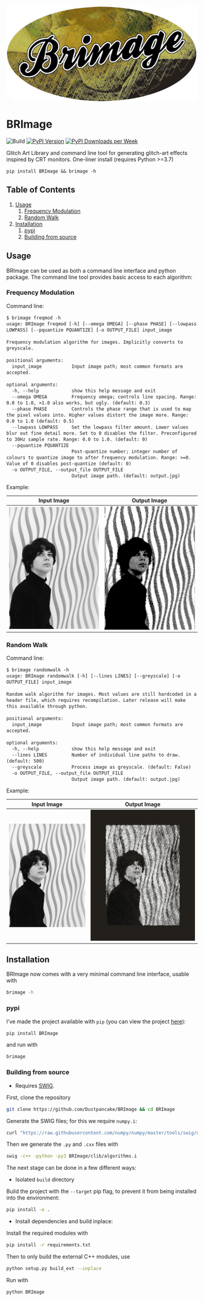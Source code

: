 ![](https://github.com/Dustpancake/BRImage/blob/master/banner-image.jpg)

# BRImage
![Build](https://github.com/dustpancake/BRImage/workflows/Build/badge.svg)
[![PyPI Version](https://img.shields.io/pypi/v/brimage.svg)](https://pypi.python.org/pypi/BRImage/)
[![PyPI Downloads per Week](https://img.shields.io/pypi/dw/brimage.svg)](https://pypi.python.org/pypi/BRImage/)

Glitch Art Library and command line tool for generating glitch-art effects inspired by CRT monitors.
One-liner install (requires Python >=3.7)
```
pip install BRImage && brimage -h
```

<!--BEGIN TOC-->
## Table of Contents
1. [Usage](#toc-sub-tag-0)
	1. [Frequency Modulation](#toc-sub-tag-1)
	2. [Random Walk](#toc-sub-tag-2)
2. [Installation](#toc-sub-tag-3)
	1. [pypi](#toc-sub-tag-4)
	2. [Building from source](#toc-sub-tag-5)
<!--END TOC-->

## Usage <a name="toc-sub-tag-0"></a>
BRImage can be used as both a command line interface and python package. The command line tool provides basic access to each algorithm:

### Frequency Modulation <a name="toc-sub-tag-1"></a>
Command line:
```
$ brimage freqmod -h
usage: BRImage freqmod [-h] [--omega OMEGA] [--phase PHASE] [--lowpass LOWPASS] [--pquantize PQUANTIZE] [-o OUTPUT_FILE] input_image

Frequency modulation algorithm for images. Implicitly converts to greyscale.

positional arguments:
  input_image           Input image path; most common formats are accepted.

optional arguments:
  -h, --help            show this help message and exit
  --omega OMEGA         Frequency omega; controls line spacing. Range: 0.0 to 1.0, >1.0 also works, but ugly. (default: 0.3)
  --phase PHASE         Controls the phase range that is used to map the pixel values into. Higher values distort the image more. Range: 0.0 to 1.0 (default: 0.5)
  --lowpass LOWPASS     Set the lowpass filter amount. Lower values blur out fine detail more. Set to 0 disables the filter. Preconfigured to 30Hz sample rate. Range: 0.0 to 1.0. (default: 0)
  --pquantize PQUANTIZE
                        Post-quantize number; integer number of colours to quantize image to after frequency modulation. Range: >=0. Value of 0 disables post-quantize (default: 0)
  -o OUTPUT_FILE, --output_file OUTPUT_FILE
                        Output image path. (default: output.jpg)
```
Example:

Input Image            |  Output Image
:-------------------------:|:-------------------------:
![](https://github.com/Dustpancake/BRImage/blob/master/examples/sample-image.jpg)  |  ![](https://github.com/Dustpancake/BRImage/blob/master/examples/freqmod.jpg)

### Random Walk <a name="toc-sub-tag-2"></a>
Command line:
```
$ brimage randomwalk -h
usage: BRImage randomwalk [-h] [--lines LINES] [--greyscale] [-o OUTPUT_FILE] input_image

Random walk algorithm for images. Most values are still hardcoded in a header file, which requires recompilation. Later release will make this available through python.

positional arguments:
  input_image           Input image path; most common formats are accepted.

optional arguments:
  -h, --help            show this help message and exit
  --lines LINES         Number of individual line paths to draw. (default: 500)
  --greyscale           Process image as greyscale. (default: False)
  -o OUTPUT_FILE, --output_file OUTPUT_FILE
                        Output image path. (default: output.jpg)
```
Example:

Input Image            |  Output Image
:-------------------------:|:-------------------------:
![](https://github.com/Dustpancake/BRImage/blob/master/examples/sample-image.jpg)  |  ![](https://github.com/Dustpancake/BRImage/blob/master/examples/randomwalk.jpg)

## Installation <a name="toc-sub-tag-3"></a>
BRImage now comes with a very minimal command line interface, usable with
```bash
brimage -h
```

### pypi <a name="toc-sub-tag-4"></a>
I've made the project available with `pip` (you can view the project [here](https://pypi.org/project/BRImage/)):
```bash
pip install BRImage
```

and run with
```bash
brimage
```

### Building from source <a name="toc-sub-tag-5"></a>
- Requires [SWIG](http://swig.org/).

First, clone the repository
```bash
git clone https://github.com/Dustpancake/BRImage && cd BRImage
```

Generate the SWIG files; for this we require `numpy.i`:
```bash
curl "https://raw.githubusercontent.com/numpy/numpy/master/tools/swig/numpy.i" > BRImage/clib/numpy.i
```
Then we generate the `.py` and `.cxx` files with
```bash
swig -c++ -python -py3 BRImage/clib/algorithms.i
```
The next stage can be done in a few different ways:

- Isolated `build` directory

Build the project with the `--target` pip flag, to prevent it from being installed into the environment:
```bash
pip install -e .
```

- Install dependencies and build inplace:

Install the required modules with
```bash
pip install -r requirements.txt
```
Then to only build the external C++ modules, use
```bash
python setup.py build_ext --inplace
```
Run with
```bash
python BRImage
```
